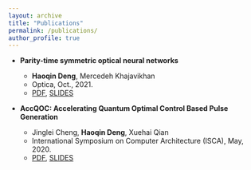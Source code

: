 ```yaml
---
layout: archive
title: "Publications"
permalink: /publications/
author_profile: true
---
```




* **Parity-time symmetric optical neural networks**
  *	**Haoqin Deng**, Mercedeh Khajavikhan
  *	Optica, Oct., 2021.
  * [PDF](https://www.osapublishing.org/DirectPDFAccess/79A24C4A-376B-4DC7-A11FA9DBB1F4DD55_460568/optica-8-10-1328.pdf?da=1&id=460568&seq=0&mobile=no), [SLIDES](https://docs.google.com/presentation/d/1XzsGmUK8dy9Yh141qB497mno4hSBjfXrwpHvSLL8eCU/edit#slide=id.p)

* **AccQOC: Accelerating Quantum Optimal Control Based Pulse Generation**
  *	Jinglei Cheng, **Haoqin Deng**, Xuehai Qian
  *	International Symposium on Computer Architecture (ISCA), May, 2020.
  * [PDF](https://arxiv.org/pdf/2003.00376.pdf), [SLIDES](https://docs.google.com/presentation/d/1axy5mV14oSG08vWh7tF4VN6wQ9bVRVwXNK0sJfZjPgM/edit#slide=id.p)